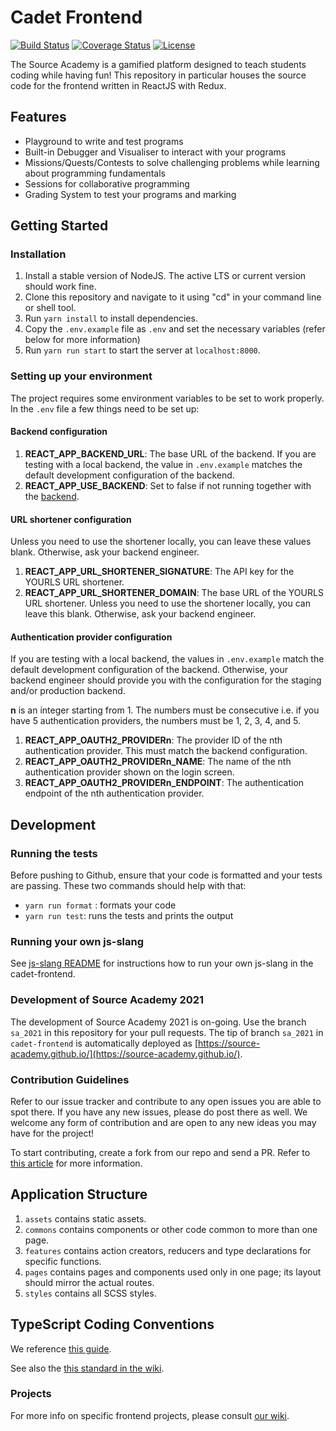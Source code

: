 # Cadet Frontend

[![Build Status](https://travis-ci.org/source-academy/cadet-frontend.svg?branch=master)](https://travis-ci.org/source-academy/cadet-frontend)
[![Coverage Status](https://coveralls.io/repos/github/source-academy/cadet-frontend/badge.svg?branch=master)](https://coveralls.io/github/source-academy/cadet-frontend?branch=master)
[![License](https://img.shields.io/github/license/source-academy/cadet-frontend)](https://github.com/source-academy/cadet-frontend/blob/master/LICENSE)

The Source Academy is a gamified platform designed to teach students coding while having fun! This repository in particular houses the source code for the frontend written in ReactJS with Redux.

## Features
- Playground to write and test programs
- Built-in Debugger and Visualiser to interact with your programs
- Missions/Quests/Contests to solve challenging problems while learning about programming fundamentals
- Sessions for collaborative programming
- Grading System to test your programs and marking

## Getting Started

### Installation
1. Install a stable version of NodeJS. The active LTS or current version should work fine.
2. Clone this repository and navigate to it using "cd" in your command line or shell tool.
3. Run `yarn install` to install dependencies.
4. Copy the `.env.example` file as `.env` and set the necessary variables (refer below for more information)
5. Run `yarn run start` to start the server at `localhost:8000`.

### Setting up your environment

The project requires some environment variables to be set to work properly. In the `.env` file a few things need to be set up:

#### Backend configuration

1. **REACT_APP_BACKEND_URL**: The base URL of the backend. If you are testing with a local backend, the value in `.env.example` matches the default development configuration of the backend.
1. **REACT_APP_USE_BACKEND**: Set to false if not running together with the [backend](https://github.com/source-academy/cadet).

#### URL shortener configuration

Unless you need to use the shortener locally, you can leave these values blank. Otherwise, ask your backend engineer.

1. **REACT_APP_URL_SHORTENER_SIGNATURE**: The API key for the YOURLS URL shortener.
1. **REACT_APP_URL_SHORTENER_DOMAIN**: The base URL of the YOURLS URL shortener. Unless you need to use the shortener locally, you can leave this blank. Otherwise, ask your backend engineer.

#### Authentication provider configuration

If you are testing with a local backend, the values in `.env.example` match the default development configuration of the backend. Otherwise, your backend engineer should provide you with the configuration for the staging and/or production backend.

**n** is an integer starting from 1. The numbers must be consecutive i.e. if you have 5 authentication providers, the numbers must be 1, 2, 3, 4, and 5.

1. **REACT_APP_OAUTH2_PROVIDERn**: The provider ID of the nth authentication provider. This must match the backend configuration.
1. **REACT_APP_OAUTH2_PROVIDERn_NAME**: The name of the nth authentication provider shown on the login screen.
1. **REACT_APP_OAUTH2_PROVIDERn_ENDPOINT**: The authentication endpoint of the nth authentication provider.

## Development

### Running the tests

Before pushing to Github, ensure that your code is formatted and your tests are passing. These two commands should help with that:

- `yarn run format` : formats your code
- `yarn run test`: runs the tests and prints the output

### Running your own js-slang

See [js-slang README](https://github.com/source-academy/js-slang#using-your-js-slang-in-local-source-academy) for instructions how to run your own js-slang in the cadet-frontend.

### Development of Source Academy 2021

The development of Source Academy 2021 is on-going. Use the branch `sa_2021` in this repository for your pull requests. The tip of branch `sa_2021` in `cadet-frontend` is automatically deployed as [https://source-academy.github.io/](https://source-academy.github.io/).

### Contribution Guidelines

Refer to our issue tracker and contribute to any open issues you are able to spot there. If you have any new issues, please do post there as well. We welcome any form of contribution and are open to any new ideas you may have for the project!

To start contributing, create a fork from our repo and send a PR. Refer to [this article](https://help.github.com/en/articles/fork-a-repo) for more information.

## Application Structure

1. `assets` contains static assets.
1. `commons` contains components or other code common to more than one page.
1. `features` contains action creators, reducers and type declarations for specific functions.
1. `pages` contains pages and components used only in one page; its layout should mirror the actual routes.
1. `styles` contains all SCSS styles.

## TypeScript Coding Conventions

We reference [this guide](https://github.com/piotrwitek/react-redux-typescript-guide).

See also the [this standard in the wiki](https://github.com/source-academy/cadet-frontend/wiki/Coding-Standard).

### Projects

For more info on specific frontend projects, please consult [our wiki](https://github.com/source-academy/cadet-frontend/wiki).
